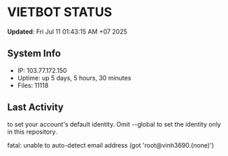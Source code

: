 # VIETBOT STATUS
**Updated**: Fri Jul 11 01:43:15 AM +07 2025

## System Info
- IP: 103.77.172.150
- Uptime: up 5 days, 5 hours, 30 minutes
- Files: 11118

## Last Activity

to set your account's default identity.
Omit --global to set the identity only in this repository.

fatal: unable to auto-detect email address (got 'root@vinh3690.(none)')
